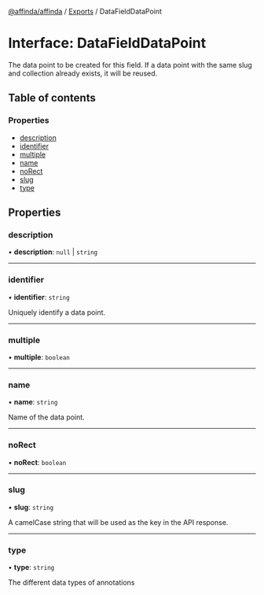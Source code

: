 [@affinda/affinda](../README.md) / [Exports](../modules.md) / DataFieldDataPoint

# Interface: DataFieldDataPoint

The data point to be created for this field. If a data point with the same slug and collection already exists, it will be reused.

## Table of contents

### Properties

- [description](DataFieldDataPoint.md#description)
- [identifier](DataFieldDataPoint.md#identifier)
- [multiple](DataFieldDataPoint.md#multiple)
- [name](DataFieldDataPoint.md#name)
- [noRect](DataFieldDataPoint.md#norect)
- [slug](DataFieldDataPoint.md#slug)
- [type](DataFieldDataPoint.md#type)

## Properties

### description

• **description**: ``null`` \| `string`

___

### identifier

• **identifier**: `string`

Uniquely identify a data point.

___

### multiple

• **multiple**: `boolean`

___

### name

• **name**: `string`

Name of the data point.

___

### noRect

• **noRect**: `boolean`

___

### slug

• **slug**: `string`

A camelCase string that will be used as the key in the API response.

___

### type

• **type**: `string`

The different data types of annotations
